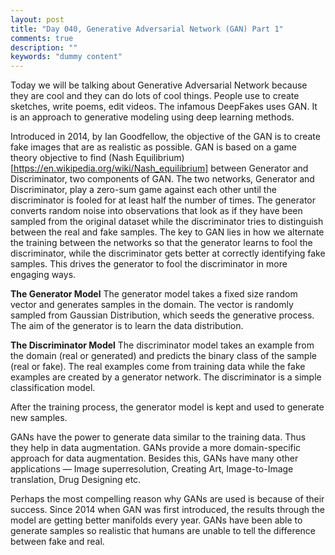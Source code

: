 ```yaml
---
layout: post
title: "Day 040, Generative Adversarial Network (GAN) Part 1"
comments: true
description: ""
keywords: "dummy content"
---
```


Today we will be talking about Generative Adversarial Network because they are cool and they can do lots of cool things. People use to create sketches, write poems, edit videos. The infamous DeepFakes uses GAN. It is an approach to generative modeling using deep learning methods. 

Introduced in 2014, by Ian Goodfellow, the objective of the GAN is to create fake images that are as realistic as possible. GAN is based on a game theory objective to find (Nash Equilibrium)[https://en.wikipedia.org/wiki/Nash_equilibrium] between Generator and Discriminator, two components of GAN. The two networks, Generator and Discriminator, play a zero-sum game against each other until the discriminator is fooled for at least half the number of times. The generator converts random noise into observations that look as if they have been sampled from the original dataset while the discriminator tries to distinguish between the real and fake samples. The key to GAN lies in how we alternate the training between the networks so that the generator learns to fool the discriminator, while the discriminator gets better at correctly identifying fake samples. This drives the generator to fool the discriminator in more engaging ways. 

**The Generator Model**
The generator model takes a fixed size random vector and generates samples in the domain. The vector is randomly sampled from Gaussian Distribution, which seeds the generative process. The aim of the generator is to learn the data distribution.   

**The Discriminator Model**
The discriminator model takes an example from the domain (real or generated) and predicts the binary class of the sample (real or fake). The real examples come from training data while the fake examples are created by a generator network. The discriminator is a simple classification model. 

After the training process, the generator model is kept and used to generate new samples. 

GANs have the power to generate data similar to the training data. Thus they help in data augmentation. GANs provide a more domain-specific approach for data augmentation. Besides this, GANs have many other applications — Image superresolution, Creating Art, Image-to-Image translation, Drug Designing etc. 

Perhaps the most compelling reason why GANs are used is because of their success. Since 2014 when GAN was first introduced, the results through the model are getting better manifolds every year. GANs have been able to generate samples so realistic that humans are unable to tell the difference between fake and real.
